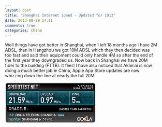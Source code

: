 ```yaml
---
layout: post
title: "Shanghai Internet speed - Updated for 2013"
date: 2013-08-29 14:11
comments: true
categories: China
---
```


Well things have got better in Shanghai, when I left 18 months ago I have 2M ADSL, then in Hangzhou we got 10M ADSL which they then decided was too fast and said their equipment could only handle 4M so after the end of the first year they downgraded us. Now back in Shanghai we have 20M fiber to the building (FTTB). It flies! I have also noticed that Akamai is now doing a much better job in China, Apple App Store updates are now whizzing down the line at nearly the full 20M. 

![](/images/2841513976.png)